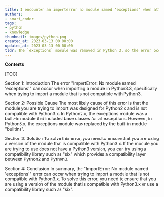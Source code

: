 ```yaml
---
title: I encounter an importerror no module named 'exceptions' when attempting to import docx in python3.3
authors:
- smart_coder
tags:
- python
- knowledge
thumbnail: images/python.png
created_at: 2023-03-13 00:00:00
updated_at: 2023-03-13 00:00:00
tldr: The `exceptions` module was removed in Python 3, so the error occurs when a module that relies on it is imported.
---
```


**Contents**

[TOC]

Section 1: Introduction
The error "ImportError: No module named 'exceptions'" can occur when importing a module in Python3.3, specifically when trying to import a module that is not compatible with Python3.

Section 2: Possible Cause
The most likely cause of this error is that the module you are trying to import was designed for Python2.x and is not compatible with Python3.x. In Python2.x, the exceptions module was a built-in module that included base classes for all exceptions. However, in Python3.x, the exceptions module was replaced by the built-in module "builtins".

Section 3: Solution
To solve this error, you need to ensure that you are using a version of the module that is compatible with Python3.x. If the module you are trying to use does not have a Python3 version, you can try using a compatibility library such as "six" which provides a compatibility layer between Python2 and Python3.

Section 4: Conclusion
In summary, the "ImportError: No module named 'exceptions'" error can occur when trying to import a module that is not compatible with Python3.x. To solve this error, you need to ensure that you are using a version of the module that is compatible with Python3.x or use a compatibility library such as "six".
